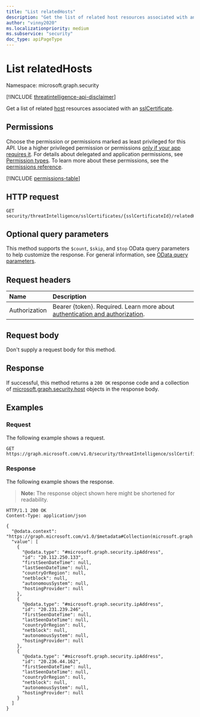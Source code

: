 ```yaml
---
title: "List relatedHosts"
description: "Get the list of related host resources associated with an sslCertificate."
author: "vinny2020"
ms.localizationpriority: medium
ms.subservice: "security"
doc_type: apiPageType
---
```


# List relatedHosts

Namespace: microsoft.graph.security


[!INCLUDE [threatintelligence-api-disclaimer](../../includes/threatintelligence-api-disclaimer.md)]


Get a list of related [host](../resources/security-host.md) resources associated with an [sslCertificate](../resources/security-sslcertificate.md).


## Permissions

Choose the permission or permissions marked as least privileged for this API. Use a higher privileged permission or permissions [only if your app requires it](/graph/permissions-overview#best-practices-for-using-microsoft-graph-permissions). For details about delegated and application permissions, see [Permission types](/graph/permissions-overview#permission-types). To learn more about these permissions, see the [permissions reference](/graph/permissions-reference).
<!-- { "blockType": "permissions", "name": "security_sslcertificate_list_relatedhosts" } -->
[!INCLUDE [permissions-table](../includes/permissions/security-sslcertificate-list-relatedhosts-permissions.md)]

## HTTP request

<!-- {
  "blockType": "ignored"
}
-->
``` http
GET security/threatIntelligence/sslCertificates/{sslCertificateId}/relatedHosts
```
## Optional query parameters

This method supports the `$count`, `$skip`, and `$top` OData query parameters to help customize the response. For general information, see [OData query parameters](/graph/query-parameters).

## Request headers

|Name|Description|
|:---|:---|
|Authorization|Bearer {token}. Required. Learn more about [authentication and authorization](/graph/auth/auth-concepts).|

## Request body

Don't supply a request body for this method.

## Response

If successful, this method returns a `200 OK` response code and a collection of [microsoft.graph.security.host](../resources/security-host.md) objects in the response body.

## Examples

### Request

The following example shows a request.

<!-- {
  "blockType": "request",
  "name": "list_relatedHost",
  "sampleKeys": ["MDJjODMzNDIzYzYwOTIzNjM1YTA0OTRhMmI2NThjYWM5NDFmM2FmMA=="]
}
-->
``` http
GET https://graph.microsoft.com/v1.0/security/threatIntelligence/sslCertificates/MDJjODMzNDIzYzYwOTIzNjM1YTA0OTRhMmI2NThjYWM5NDFmM2FmMA==/relatedHosts
```

### Response

The following example shows the response.

>**Note:** The response object shown here might be shortened for readability.
<!-- {
  "blockType": "response",
  "truncated": true,
  "@odata.type": "Collection(microsoft.graph.security.host)"
}
-->
``` http
HTTP/1.1 200 OK
Content-Type: application/json

{
  "@odata.context": "https://graph.microsoft.com/v1.0/$metadata#Collection(microsoft.graph.security.host)",
  "value": [
    {
      "@odata.type": "#microsoft.graph.security.ipAddress",
      "id": "20.112.250.133",
      "firstSeenDateTime": null,
      "lastSeenDateTime": null,
      "countryOrRegion": null,
      "netblock": null,
      "autonomousSystem": null,
      "hostingProvider": null
    },
    {
      "@odata.type": "#microsoft.graph.security.ipAddress",
      "id": "20.231.239.246",
      "firstSeenDateTime": null,
      "lastSeenDateTime": null,
      "countryOrRegion": null,
      "netblock": null,
      "autonomousSystem": null,
      "hostingProvider": null
    },
    {
      "@odata.type": "#microsoft.graph.security.ipAddress",
      "id": "20.236.44.162",
      "firstSeenDateTime": null,
      "lastSeenDateTime": null,
      "countryOrRegion": null,
      "netblock": null,
      "autonomousSystem": null,
      "hostingProvider": null
    }
  ]
}
```
